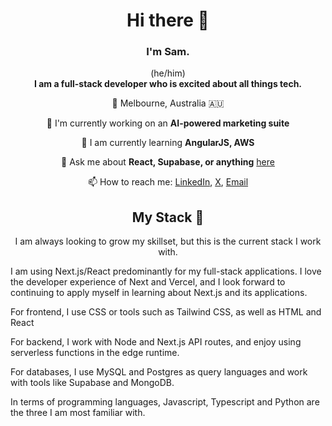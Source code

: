 <h1 align="center">Hi there 👋 </h1>
<h3 align="center">I'm Sam.</h3>

<p align="center">(he/him)
<br />
<b>I am a full-stack developer who is excited about all things tech.</b></p>

<div align="center">

📍 Melbourne, Australia 🇦🇺

🔭 I'm currently working on an **AI-powered marketing suite**

🌱 I am currently learning **AngularJS, AWS**

💬 Ask me about **React, Supabase, or anything** [here](https://github.com/itssammurphy/itssammurphy/issues)

📫 How to reach me: [LinkedIn](https://www.linkedin.com/in/sam-murphy-8772b0283/), [X](https://twitter.com/itssam_murphy), [Email](mailto:me@itssammurphy.com)

<h2>My Stack 🥞</h2>
</div>
<p align="center">I am always looking to grow my skillset, but this is the current stack I work with.</p>

I am using Next.js/React predominantly for my full-stack applications. I love the developer experience of Next and Vercel, and I look forward to continuing to apply myself in learning about Next.js and its applications.

For frontend, I use CSS or tools such as Tailwind CSS, as well as HTML and React

For backend, I work with Node and Next.js API routes, and enjoy using serverless functions in the edge runtime.

For databases, I use MySQL and Postgres as query languages and work with tools like Supabase and MongoDB.

In terms of programming languages, Javascript, Typescript and Python are the three I am most familiar with.

